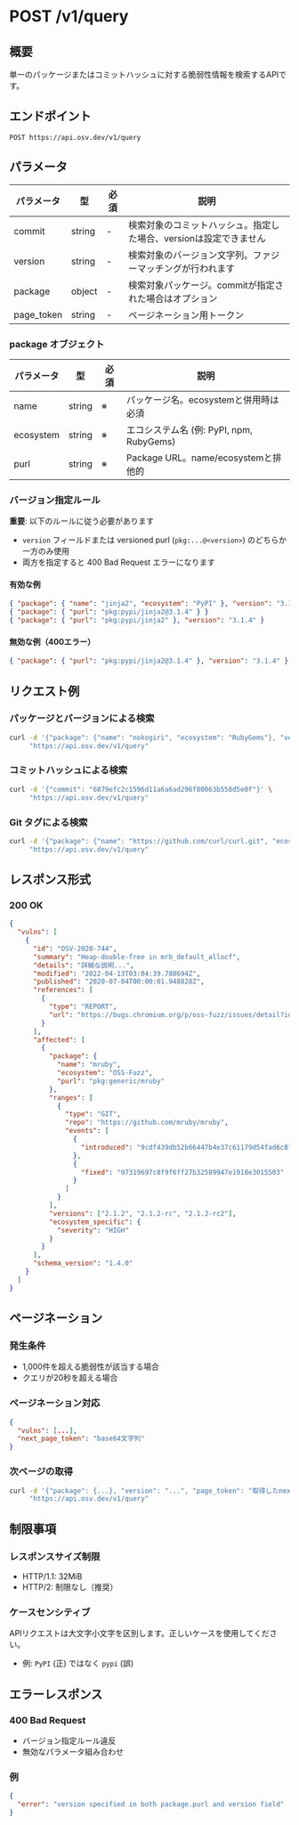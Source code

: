 # POST /v1/query

## 概要
単一のパッケージまたはコミットハッシュに対する脆弱性情報を検索するAPIです。

## エンドポイント
```
POST https://api.osv.dev/v1/query
```

## パラメータ

| パラメータ | 型 | 必須 | 説明 |
|-----------|---|------|------|
| commit | string | - | 検索対象のコミットハッシュ。指定した場合、versionは設定できません |
| version | string | - | 検索対象のバージョン文字列。ファジーマッチングが行われます |
| package | object | - | 検索対象パッケージ。commitが指定された場合はオプション |
| page_token | string | - | ページネーション用トークン |

### package オブジェクト

| パラメータ | 型 | 必須 | 説明 |
|-----------|---|------|------|
| name | string | ※ | パッケージ名。ecosystemと併用時は必須 |
| ecosystem | string | ※ | エコシステム名 (例: PyPI, npm, RubyGems) |
| purl | string | ※ | Package URL。name/ecosystemと排他的 |

### バージョン指定ルール

**重要**: 以下のルールに従う必要があります
- `version` フィールドまたは versioned purl (`pkg:...@<version>`) のどちらか一方のみ使用
- 両方を指定すると 400 Bad Request エラーになります

#### 有効な例
```json
{ "package": { "name": "jinja2", "ecosystem": "PyPI" }, "version": "3.1.4" }
{ "package": { "purl": "pkg:pypi/jinja2@3.1.4" } }
{ "package": { "purl": "pkg:pypi/jinja2" }, "version": "3.1.4" }
```

#### 無効な例（400エラー）
```json
{ "package": { "purl": "pkg:pypi/jinja2@3.1.4" }, "version": "3.1.4" }
```

## リクエスト例

### パッケージとバージョンによる検索
```bash
curl -d '{"package": {"name": "nokogiri", "ecosystem": "RubyGems"}, "version": "1.18.2"}' \
     "https://api.osv.dev/v1/query"
```

### コミットハッシュによる検索
```bash
curl -d '{"commit": "6879efc2c1596d11a6a6ad296f80063b558d5e0f"}' \
     "https://api.osv.dev/v1/query"
```

### Git タグによる検索
```bash
curl -d '{"package": {"name": "https://github.com/curl/curl.git", "ecosystem": "GIT"}, "version": "8.5.0"}' \
     "https://api.osv.dev/v1/query"
```

## レスポンス形式

### 200 OK
```json
{
  "vulns": [
    {
      "id": "OSV-2020-744",
      "summary": "Heap-double-free in mrb_default_allocf",
      "details": "詳細な説明...",
      "modified": "2022-04-13T03:04:39.780694Z",
      "published": "2020-07-04T00:00:01.948828Z",
      "references": [
        {
          "type": "REPORT",
          "url": "https://bugs.chromium.org/p/oss-fuzz/issues/detail?id=23801"
        }
      ],
      "affected": [
        {
          "package": {
            "name": "mruby",
            "ecosystem": "OSS-Fuzz",
            "purl": "pkg:generic/mruby"
          },
          "ranges": [
            {
              "type": "GIT",
              "repo": "https://github.com/mruby/mruby",
              "events": [
                {
                  "introduced": "9cdf439db52b66447b4e37c61179d54fad6c8f33"
                },
                {
                  "fixed": "97319697c8f9f6ff27b32589947e1918e3015503"
                }
              ]
            }
          ],
          "versions": ["2.1.2", "2.1.2-rc", "2.1.2-rc2"],
          "ecosystem_specific": {
            "severity": "HIGH"
          }
        }
      ],
      "schema_version": "1.4.0"
    }
  ]
}
```

## ページネーション

### 発生条件
- 1,000件を超える脆弱性が該当する場合
- クエリが20秒を超える場合

### ページネーション対応
```json
{
  "vulns": [...],
  "next_page_token": "base64文字列"
}
```

### 次ページの取得
```bash
curl -d '{"package": {...}, "version": "...", "page_token": "取得したnext_page_token"}' \
     "https://api.osv.dev/v1/query"
```

## 制限事項

### レスポンスサイズ制限
- HTTP/1.1: 32MiB
- HTTP/2: 制限なし（推奨）

### ケースセンシティブ
APIリクエストは大文字小文字を区別します。正しいケースを使用してください。
- 例: `PyPI` (正) ではなく `pypi` (誤)

## エラーレスポンス

### 400 Bad Request
- バージョン指定ルール違反
- 無効なパラメータ組み合わせ

### 例
```json
{
  "error": "version specified in both package.purl and version field"
}
```